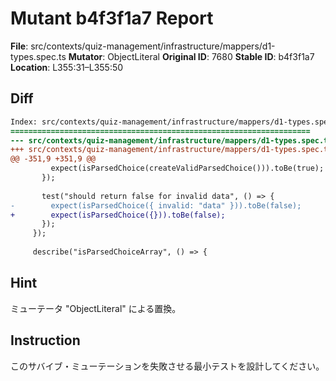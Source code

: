 # Mutant b4f3f1a7 Report

**File**: src/contexts/quiz-management/infrastructure/mappers/d1-types.spec.ts
**Mutator**: ObjectLiteral
**Original ID**: 7680
**Stable ID**: b4f3f1a7
**Location**: L355:31–L355:50

## Diff

```diff
Index: src/contexts/quiz-management/infrastructure/mappers/d1-types.spec.ts
===================================================================
--- src/contexts/quiz-management/infrastructure/mappers/d1-types.spec.ts	original
+++ src/contexts/quiz-management/infrastructure/mappers/d1-types.spec.ts	mutated #7680
@@ -351,9 +351,9 @@
         expect(isParsedChoice(createValidParsedChoice())).toBe(true);
       });
 
       test("should return false for invalid data", () => {
-        expect(isParsedChoice({ invalid: "data" })).toBe(false);
+        expect(isParsedChoice({})).toBe(false);
       });
     });
 
     describe("isParsedChoiceArray", () => {
```

## Hint

ミューテータ "ObjectLiteral" による置換。

## Instruction

このサバイブ・ミューテーションを失敗させる最小テストを設計してください。
